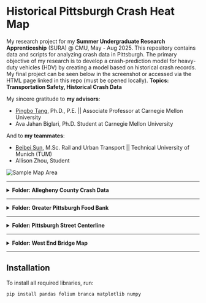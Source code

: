 # Historical Pittsburgh Crash Heat Map

My research project for my **Summer Undergraduate Research Apprenticeship** (SURA) @ CMU, May - Aug 2025. 
This repository contains data and scripts for analyzing crash data in Pittsburgh. The primary objective of my research is to develop a crash-prediction model for heavy-duty vehicles (HDV) by creating a model based on historical crash records. My final project can be seen below in the screenshot or accessed via the HTML page linked in this repo (must be opened locally).
**Topics: Transportation Safety, Historical Crash Data**

My sincere gratitude to **my advisors**:
- [Pingbo Tang](https://www.cylab.cmu.edu/directory/bios/tang-pingbo.html), Ph.D., P.E. || Associate Professor at Carnegie Mellon University  
- Ava Jahan Biglari, Ph.D. Student at Carnegie Mellon University  

And to **my teammates**:
- [Beibei Sun](https://github.com/kimisun1125-dotcom), M.Sc. Rail and Urban Transport || Technical University of Munich (TUM)
- Allison Zhou, Student

![Sample Map Area](Sample%20Map%20Area.png)

---

<details>
<summary><strong>Folder: Allegheny County Crash Data</strong></summary>

This folder contains the bulk of my work, organized in the order I created them.

### 1. Crash Data Cleanup

- **Description**: Cleaned the PENNDOT crash data and extracted the relevant categories and values.
- **Libraries Used**:
  - `pandas`

---

### 2. Density Map

- **Description**: Using the cleaned crash data, created a density map with the **Folium** library.
- **Libraries Used**:
  - `pandas`
  - `branca`
  - `folium`

---

### 3. Time Series Crash Map

- **Description**: Applied a linear time series weight model to the density map to remove noise in the crash data.
- **Libraries Used**:
  - `matplotlib`
  - `numpy`
  - _(plus all libraries used previously)_

---

### Other Graphs

- **Description**: Exploratory analysis on possible crash-causing factors.  
  Each Python file will output a graph of some sort.

</details>

---

<details>
<summary><strong>Folder: Greater Pittsburgh Food Bank</strong></summary>

- **Data Source**: CSV file scraped from the Greater Pittsburgh Food Bank [distribution list](https://pittsburghfoodbank.org/get-involved/volunteer/distributions/).
- **Usage**: The merged map overlays the GPFB distribution locations on the crash density map (without time series calculations).

</details>

---

<details>
<summary><strong>Folder: Pittsburgh Street Centerline</strong></summary>

This folder contains the original files downloaded from the **City of Pittsburgh GIS Data Hub**:  
[GIS Dataset Link](https://pghgishub-pittsburghpa.opendata.arcgis.com/datasets/db12137760a64e86bc4ea74574c4dd30_0/explore?location=40.442481%2C-79.962726%2C13.01)

</details>

---

<details>
<summary><strong>Folder: West End Bridge Map</strong></summary>

This folder contains two OSM files representing the selected sample area: the stretch of the **West End Bridge** and its immediate surroundings.

The area was selected for analysis using **SUMO** and **TraCI** because of:

- **High historical crash density**
- **Simple road geometry** (only a few roads feeding in and out)
- **Length** (longer distances are easier to simulate)

</details>

---

## Installation

To install all required libraries, run:

```bash
pip install pandas folium branca matplotlib numpy
```
